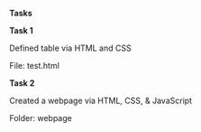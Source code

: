 **Tasks**

**Task 1**

Defined table via HTML and CSS

File: test.html

**Task 2**

Created a webpage via HTML, CSS, & JavaScript

Folder: webpage
